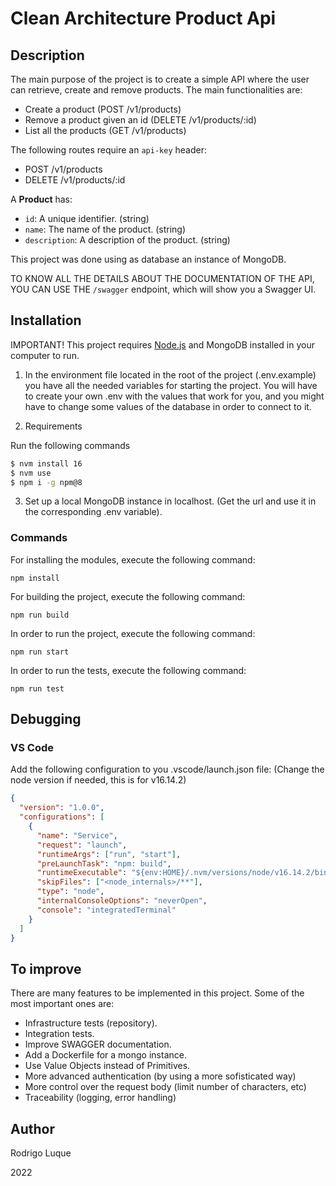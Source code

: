 # Clean Architecture Product Api


## Description

The main purpose of the project is to create a simple API where the user can retrieve, create and remove products. The main functionalities are:

- Create a product (POST /v1/products)
- Remove a product given an id (DELETE /v1/products/:id)
- List all the products (GET /v1/products)

The following routes require an `api-key` header:
- POST /v1/products
- DELETE /v1/products/:id

A **Product** has:
- `id`: A unique identifier. (string)
- `name`: The name of the product. (string)
- `description`: A description of the product. (string)

This project was done using as database an instance of MongoDB.

TO KNOW ALL THE DETAILS ABOUT THE DOCUMENTATION OF THE API, YOU CAN USE THE `/swagger` endpoint, which will show you a Swagger UI.

## Installation

IMPORTANT! This project requires [Node.js](https://nodejs.org/) and MongoDB installed in your computer to run. 

1. In the environment file located in the root of the project (.env.example) you have all the needed variables for starting the project. You will have to create your own .env with the values that work for you, and you might have to change some values of the database in order to connect to it.

2. Requirements

Run the following commands

```bash
$ nvm install 16
$ nvm use
$ npm i -g npm@8
```

3. Set up a local MongoDB instance in localhost. (Get the url and use it in the corresponding .env variable).

### Commands

For installing the modules, execute the following command:

`npm install` 

For building the project, execute the following command:

`npm run build` 

In order to run the project, execute the following command:

`npm run start` 

In order to run the tests, execute the following command:

`npm run test` 

## Debugging

### VS Code

Add the following configuration to you .vscode/launch.json file:
(Change the node version if needed, this is for v16.14.2)

```json
{
  "version": "1.0.0",
  "configurations": [
    {
      "name": "Service",
      "request": "launch",
      "runtimeArgs": ["run", "start"],
      "preLaunchTask": "npm: build",
      "runtimeExecutable": "${env:HOME}/.nvm/versions/node/v16.14.2/bin/npm",
      "skipFiles": ["<node_internals>/**"],
      "type": "node",
      "internalConsoleOptions": "neverOpen",
      "console": "integratedTerminal"
    }
  ]
}
```

## To improve

There are many features to be implemented in this project. Some of the most important ones are:

- Infrastructure tests (repository).
- Integration tests.
- Improve SWAGGER documentation.
- Add a Dockerfile for a mongo instance.
- Use Value Objects instead of Primitives.
- More advanced authentication (by using a more sofisticated way)
- More control over the request body (limit number of characters, etc)
- Traceability (logging, error handling)

## Author

Rodrigo Luque 

2022